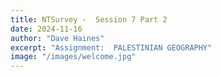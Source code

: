 ```yaml
---
title: NTSurvey -  Session 7 Part 2
date: 2024-11-16
author: "Dave Haines"
excerpt: "Assignment:  PALESTINIAN GEOGRAPHY"
image: "/images/welcome.jpg"
---
```

